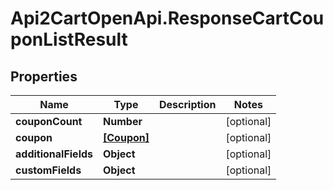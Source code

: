 # Api2CartOpenApi.ResponseCartCouponListResult

## Properties

Name | Type | Description | Notes
------------ | ------------- | ------------- | -------------
**couponCount** | **Number** |  | [optional] 
**coupon** | [**[Coupon]**](Coupon.md) |  | [optional] 
**additionalFields** | **Object** |  | [optional] 
**customFields** | **Object** |  | [optional] 


